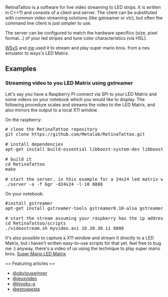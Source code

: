 RetinaTattoo is a software for live video streaming to LED strips. It is written in C++11 and consists of a client and server. The client can be substituted with common video streaming solutions (like gstreamer or vlc), but often the command line client is just simpler to use.

The server can be configured to match the hardware specifics  (size, pixel format...) of your led stripes and tune color characteristics (via HSL).

[WSyS](http://metalab.at/wiki/User:WSyS) and [me](http://metalab.at/wiki/User:amir) used it to stream and play super mario bros. from a nes emulator to wsys's LED Matrix.

## Examples ##

### Streaming video to you LED Matrix using gstreamer ###
Let's say you have a Raspberry PI connect via SPI to your LED Matrix and some videos on your notebook which you would like to display.
The following procedure scales and streams the video to the LED Matrix, and also mirrors the output to a local X11 window.

On the raspberry:
<pre>
# clone the RetinaTattoo repository
git clone https://github.com/Metalab/RetinaTattoo.git

# install dependencies
apt-get install build-essential libboost-system-dev libboost-thread-dev

# build it
cd RetinaTattoo
make

# start the server. in this example for a 24x24 led matrix with bgr pixel format and alternating scan line direction. additionally it slightly dims lightness.
./server -a -f bgr -d24x24 -l-10 8888
</pre>


On your notebook:
<pre>
#install gstreamer 
apt-get install gstreamer-tools gstreamer0.10-alsa gstreamer0.10-ffmpeg gstreamer0.10-plugins-base gstreamer0.10-plugins-good gstreamer0.10-plugins-ugly gstreamer0.10-x

# start the stream assuming your raspberry has the ip address 10.20.30.11
cd RetinaTattoo/scripts
./videostream.sh myvideo.avi 10.20.30.11 8888
</pre>

It's also possible to capture a X11 window and stream it directly to a LED Matrix, but i haven't written easy-to-use scripts for that yet. feel free to bug me :)
anyway, there's a video of us using the technique to play super mario bros. [Super Mario LED Matrix](http://vimeo.com/54252456)

== Featuring articles ==

* [@obviouswinner](http://www.obviouswinner.com/obvwin/2012/11/26/ultra-low-res-super-mario-bros-on-a-large-glowing-led-strip.html)
* [@jeuxvideo](http://www.jeuxvideo.org/index.php/2012/11/27/une-version-de-super-mario-bros-comme-vous-nen-avez-jamais-vu/)
* [@hiyoko-g](http://www.hiyoko-g.com/30349_led_mario/)
* [@estoapesta](http://estoapesta.com/2012/11/27/el-primer-juego-de-super-mario-bros-en-una-matriz-led-de-ultra-baja-resolucion/)



